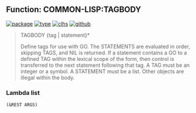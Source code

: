 ## Function: COMMON-LISP:TAGBODY
[![package](https://img.shields.io/badge/Package-COMMON--LISP-5f9ea0.svg?style=social&colorA=999999)](../) [![type](https://img.shields.io/badge/Type-Function-5f9ea0.svg?style=social&colorA=999999)](../#function) [![clhs](https://img.shields.io/badge/CLHS-TAGBODY-5f9ea0.svg?style=social&colorA=999999)](http://www.lispworks.com/documentation/HyperSpec/Body/s_tagbod.htm) [![github](https://img.shields.io/badge/GitHub-View_the_source-5f9ea0.svg?style=social&colorA=999999&logo=github)](https://github.com/sbcl/sbcl/blob/master/src/compiler/info-functions.lisp/) 

> TAGBODY {tag | statement}*
> 
> Define tags for use with GO. The STATEMENTS are evaluated in order, skipping
> TAGS, and NIL is returned. If a statement contains a GO to a defined TAG
> within the lexical scope of the form, then control is transferred to the next
> statement following that tag. A TAG must be an integer or a symbol. A
> STATEMENT must be a list. Other objects are illegal within the body.

### Lambda list
```
(&REST ARGS)
```
